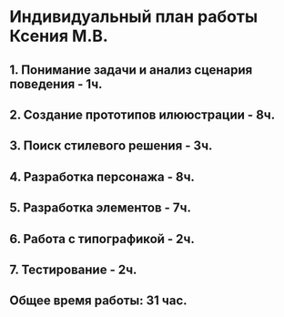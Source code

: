 # Индивидуальный план работы Ксения М.В.
## 1. Понимание задачи и анализ сценария поведения - 1ч.
## 2. Создание прототипов илююстрации - 8ч.
## 3. Поиск стилевого решения - 3ч.
## 4. Разработка персонажа - 8ч.
## 5. Разработка элементов - 7ч.
## 6. Работа с типографикой - 2ч.
## 7. Тестирование - 2ч.
## Общее время работы: 31 час.